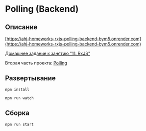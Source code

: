 # Polling (Backend)

## Описание

[https://ahj-homeworks-rxjs-polling-backend-bym5.onrender.com](https://ahj-homeworks-rxjs-polling-backend-bym5.onrender.com)

[Домашнее задание к занятию "11. RxJS"](https://github.com/netology-code/ahj-homeworks/tree/AHJ-50/rxjs#polling)

Вторая часть проекта: [Polling](https://github.com/neondoll/ahj-homeworks-rxjs-polling)

## Развертывание

```npm install```

```npm run watch```

## Сборка

```npm run start```
